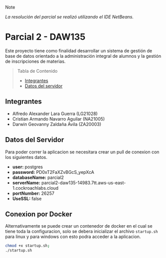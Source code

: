 > [!NOTE]
> _La resolución del parcial se realizó utilizando el IDE NetBeans._

# Parcial 2 - DAW135

Este proyecto tiene como finalidad desarrollar un sistema de gestión de base de datos orientado a la administración integral de alumnos y la gestión de inscripciones de materias.

> Tabla de Contenido
> - [Integrantes](#integrantes)
> - [Datos del servidor](#datos-del-servidor)

## Integrantes

- Alfredo Alexander Lara Guerra (LG21028)
- Cristian Armando Navarro Aguilar (NA21005)
- Darwin Geovanny Zaldaña Ávila (ZA20003)

## Datos del Servidor

Para poder correr la aplicacion se necesitara crear un pull de conexion con los siguientes datos.

- **user:** postgres
- **password:** PD0xT2FaXZvBGcS_yepXcA
- **databaseName:** parcial2
- **serverName:** parcial2-daw135-14983.7tt.aws-us-east-1.cockroachlabs.cloud
- **portNumber:** 26257
- **UseSSL:** false

## Conexion por Docker
Alternativamente se puede crear un contenedor de docker en el cual se tiene toda la configuracion, solo se debera inicializar el archivo `startup.sh` para linux y para windows con esto podra acceder a la aplicacion.

```bash
chmod +x startup.sh; 
./startup.sh
```


